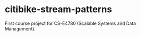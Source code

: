 # citibike-stream-patterns
First course project for CS-E4780 (Scalable Systems and Data Management). 

